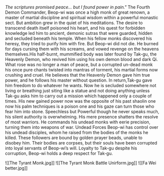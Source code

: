 _The scriptures promised peace… but I found power in pain."_
The Fourth Demon Commander, Beop-wi was once a high monk of great renown, a master of martial discipline and spiritual wisdom within a powerful monastic sect. But ambition grew in the quiet of his meditations. The desire to transcend death itself poisoned his heart, and his quest for forbidden knowledge led him to ancient, demonic sutras that were guarded, hidden and secluded beneath his temple. When his fellow monks discovered his heresy, they tried to purify him with fire. But Beop-wi did not die. He burned for days cursing them with his screams, and vowed revenge on the heavens themselves.His half-burnt, mummified body was later found by Tak-gu, the Heavenly Demon, who revived him using his own demon blood and dark Qi. What rose was no longer a man of peace, but a corrupted un-dead monk his once pure chants twisted into mantras of torment, his martial forms now crushing and cruel. He believes that the Heavenly Demon gave him true power, and he follows his master without question. In return,Tak-gu gave him freedom to do whatever he wants. Now he is secluded somewhere not living or breathing just siting like a statue and not doing anything unless Tak-gu asks him to carry out a mission which happened only a couple of times. His new gained power now was the opposite of his past shaolin one now his palm techniques is a poison one and his gaze can turn those who fear him into stone. Speechless but Powerful though he never speaks much, his silent authority is overwhelming. His mere presence shatters the resolve of most warriors. He commands his undead monks with eerie precision, turning them into weapons of war. Undead Forces Beop-wi has control over his undead disciples, whom he raised from the bodies of the monks he killed. These followers are bound by golden prayer beads, unable to disobey him. Their bodies are corpses, but their souls have been corrupted into loyal servants of Beop-wi’s will. Loyalty to Tak-gu despite his corruption, Beop-wi holds a deep respect for Tak-gu. 

![[The Tyrant Monk.jpg]]
![[The Tyrant Monk Battle Unirform.jpg]]
![[Fa Wei better.jpg]]